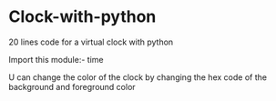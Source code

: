 # Clock-with-python
20 lines code for a virtual clock with python

Import this module:-
time

U can change the color of the clock by changing the hex code of the background and foreground color
